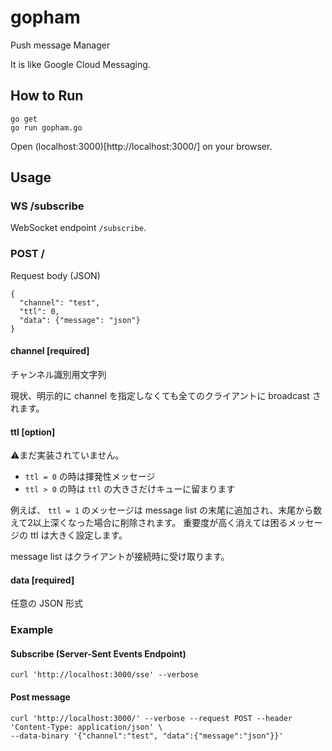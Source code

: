 gopham
======

Push message Manager

It is like Google Cloud Messaging.

How to Run
----------
```
go get
go run gopham.go
```

Open (localhost:3000)[http://localhost:3000/] on your browser.

Usage
-----

### WS /subscribe
WebSocket endpoint `/subscribe`.

### POST /
Request body (JSON)

```
{
  "channel": "test",
  "ttl": 0,
  "data": {"message": "json"}
}
```

#### channel [required]
チャンネル識別用文字列

現状、明示的に channel を指定しなくても全てのクライアントに broadcast されます。

#### ttl [option]
⚠まだ実装されていません。

* `ttl = 0` の時は揮発性メッセージ
* `ttl > 0` の時は `ttl` の大きさだけキューに留まります

例えば、 `ttl = 1` のメッセージは message list の末尾に追加され、末尾から数えて2以上深くなった場合に削除されます。
重要度が高く消えては困るメッセージの ttl は大きく設定します。

message list はクライアントが接続時に受け取ります。

#### data [required]
任意の JSON 形式

### Example
#### Subscribe (Server-Sent Events Endpoint)
```
curl 'http://localhost:3000/sse' --verbose
```

#### Post message
```
curl 'http://localhost:3000/' --verbose --request POST --header 'Content-Type: application/json' \
--data-binary '{"channel":"test", "data":{"message":"json"}}'
```
